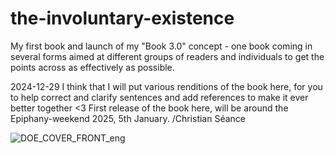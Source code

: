 # the-involuntary-existence
My first book and launch of my "Book 3.0" concept - one book coming in several forms aimed at different groups of readers and individuals to get the points across as effectively as possible.

2024-12-29 
I think that I will put various renditions of the book here, for you to help correct and clarify sentences and add references to make it ever better together <3
First release of the book here, will be around the Epiphany-weekend 2025, 5th January. /Christian Séance

![DOE_COVER_FRONT_eng](https://github.com/user-attachments/assets/afe03e7d-7bda-45f7-8d37-fa164584baa1)

